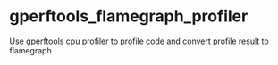 # gperftools_flamegraph_profiler
Use gperftools cpu profiler to profile code and convert profile result to flamegraph
